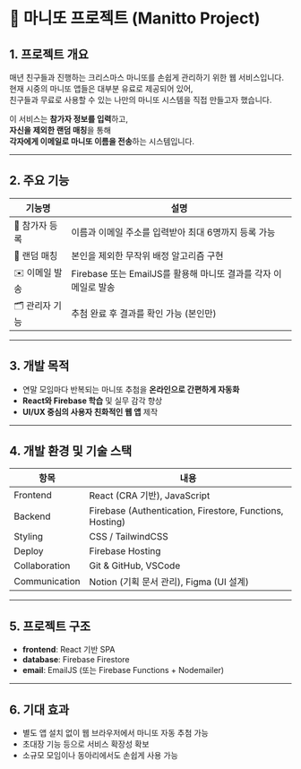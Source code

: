 # 🎄 마니또 프로젝트 (Manitto Project)

## 1. 프로젝트 개요
매년 친구들과 진행하는 크리스마스 마니또를 손쉽게 관리하기 위한 웹 서비스입니다.  
현재 시중의 마니또 앱들은 대부분 유료로 제공되어 있어,  
친구들과 무료로 사용할 수 있는 나만의 마니또 시스템을 직접 만들고자 했습니다.

이 서비스는 **참가자 정보를 입력**하고,  
**자신을 제외한 랜덤 매칭**을 통해  
**각자에게 이메일로 마니또 이름을 전송**하는 시스템입니다.

---

## 2. 주요 기능
| 기능명 | 설명 |
|--------|------|
| 👥 참가자 등록 | 이름과 이메일 주소를 입력받아 최대 6명까지 등록 가능 |
| 🔄 랜덤 매칭 | 본인을 제외한 무작위 배정 알고리즘 구현 |
| ✉️ 이메일 발송 | Firebase 또는 EmailJS를 활용해 마니또 결과를 각자 이메일로 발송 |
| 🗂 관리자 기능 | 추첨 완료 후 결과를 확인 가능 (본인만) |

---

## 3. 개발 목적
- 연말 모임마다 반복되는 마니또 추첨을 **온라인으로 간편하게 자동화**  
- **React와 Firebase 학습** 및 실무 감각 향상  
- **UI/UX 중심의 사용자 친화적인 웹 앱** 제작

---

## 4. 개발 환경 및 기술 스택
| 항목 | 내용 |
|------|------|
| Frontend | React (CRA 기반), JavaScript |
| Backend | Firebase (Authentication, Firestore, Functions, Hosting) |
| Styling | CSS / TailwindCSS |
| Deploy | Firebase Hosting |
| Collaboration | Git & GitHub, VSCode |
| Communication | Notion (기획 문서 관리), Figma (UI 설계) |

---

## 5. 프로젝트 구조
- **frontend**: React 기반 SPA  
- **database**: Firebase Firestore  
- **email**: EmailJS (또는 Firebase Functions + Nodemailer)  

---

## 6. 기대 효과
- 별도 앱 설치 없이 웹 브라우저에서 마니또 자동 추첨 가능  
- 초대장 기능 등으로 서비스 확장성 확보  
- 소규모 모임이나 동아리에서도 손쉽게 사용 가능
